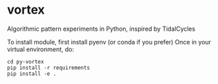 # vortex

Algorithmic pattern experiments in Python, inspired by TidalCycles

To install module, first install pyenv (or conda if you prefer)
Once in your virtual environment, do:

`cd py-vortex` <br>
`pip install -r requirements` <br>
`pip install -e .` <br>

